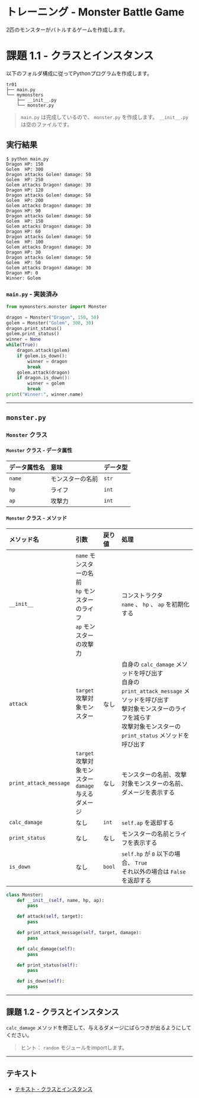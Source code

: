 # トレーニング - Monster Battle Game

2匹のモンスターがバトルするゲームを作成します。

# 課題 1.1 - クラスとインスタンス

以下のフォルダ構成に従ってPythonプログラムを作成します。

``` 
tr01
├── main.py
└── mymonsters
    ├── __init__.py
    └── monster.py
```

> `main.py` は完成しているので、 `monster.py` を作成します。 `__init__.py` は空のファイルです。

## 実行結果

``` 
$ python main.py
Dragon HP: 150
Golem  HP: 300
Dragon attacks Golem! damage: 50
Golem  HP: 250
Golem attacks Dragon! damage: 30
Dragon HP: 120
Dragon attacks Golem! damage: 50
Golem  HP: 200
Golem attacks Dragon! damage: 30
Dragon HP: 90
Dragon attacks Golem! damage: 50
Golem  HP: 150
Golem attacks Dragon! damage: 30
Dragon HP: 60
Dragon attacks Golem! damage: 50
Golem  HP: 100
Golem attacks Dragon! damage: 30
Dragon HP: 30
Dragon attacks Golem! damage: 50
Golem  HP: 50
Golem attacks Dragon! damage: 30
Dragon HP: 0
Winner: Golem
```

### `main.py` - 実装済み

``` py
from mymonsters.monster import Monster

dragon = Monster("Dragon", 150, 50)
golem = Monster("Golem", 300, 30)
dragon.print_status()
golem.print_status()
winner = None
while(True):
    dragon.attack(golem)
    if golem.is_down():
        winner = dragon
        break
    golem.attack(dragon)
    if dragon.is_down():
        winner = golem
        break
print("Winner:", winner.name)
```

---

## `monster.py`

### `Monster` クラス

#### `Monster` クラス - データ属性

|データ属性名|意味|データ型|
|:--|:--|:--|
| `name` |モンスターの名前 | `str` |
| `hp` | ライフ<br> | `int` |
| `ap` | 攻撃力 | `int` |

#### `Monster` クラス - メソッド

|メソッド名|引数|戻り値|処理|
|:--|:--|:--|:--|
| `__init__` | `name` モンスターの名前<br> `hp` モンスターのライフ<br> `ap` モンスターの攻撃力|<br>|コンストラクタ<br> `name` 、 `hp` 、 `ap` を初期化する|
| `attack` | `target` 攻撃対象モンスター|なし|自身の `calc_damage` メソッドを呼び出す<br>自身の `print_attack_message` メソッドを呼び出す<br>撃対象モンスターのライフを減らす<br>攻撃対象モンスターの `print_status` メソッドを呼び出す|
| `print_attack_message` | `target` 攻撃対象モンスター<br> `damage` 与えるダメージ|なし|モンスターの名前、攻撃対象モンスターの名前、ダメージを表示する|
| `calc_damage` |なし| `int` | `self.ap` を返却する|
| `print_status` |なし|なし|モンスターの名前とライフを表示する|
| `is_down` |なし| `bool` | `self.hp` が `0` 以下の場合、 `True` <br>それ以外の場合は `False` を返却する|

``` py
class Monster:
    def __init__(self, name, hp, ap):
        pass

    def attack(self, target):
        pass

    def print_attack_message(self, target, damage):
        pass

    def calc_damage(self):
        pass

    def print_status(self):
        pass

    def is_down(self):
        pass
```

---

## 課題 1.2 - クラスとインスタンス

`calc_damage` メソッドを修正して、与えるダメージにばらつきが出るようにしてください。

> ヒント： `random` モジュールをimportします。

---

## テキスト

* [テキスト - クラスとインスタンス](../text/01_class.md)
